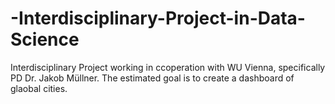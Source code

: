 # -Interdisciplinary-Project-in-Data-Science
Interdisciplinary Project working in ccoperation with WU Vienna, specifically  PD Dr. Jakob Müllner. The estimated goal is to create a dashboard of glaobal cities.
